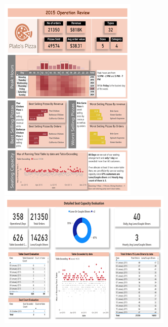 

<!--![Main Report](Images/Plato's%20Pizza%20Sales_page-0001.jpg)-->
<img src= "Images/Plato's%20Pizza%20Sales_page-0001.jpg" width="400" height="600">
<img src= "Images/Plato's%20Pizza%20Sales_page-0002.jpg" width="600" height="400">



